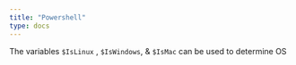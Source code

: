 ```yaml
---
title: "Powershell"
type: docs
---
```


The variables `$IsLinux` , `$IsWindows`, & `$IsMac` can be used to determine OS

